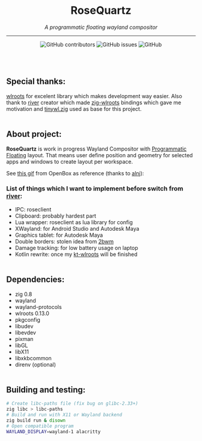 <h1 align="center">RoseQuartz</h1>
<p align="center"><i>A programmatic floating wayland compositor</i></p>
<hr><p align="center">
<img alt="GitHub contributors" src="https://img.shields.io/github/contributors/HeavyRain266/RoseQuartz?label=Contributors">
<img alt="GitHub issues" src="https://img.shields.io/github/issues/HeavyRain266/RoseQuartz">
<img alt="GitHub" src="https://img.shields.io/github/license/HeavyRain266/RoseQuartz">
</p>
<br></br>

## Special thanks:

[wlroots](https://github.com/swaywm/wlroots) for excelent library which makes development way easier. Also thank to [river](https://github.com/ifreund/river) creator which made [zig-wlroots](https://github.com/swaywm/zig-wlroots) bindings which gave me motivation and [tinywl.zig](https://github.com/swaywm/zig-wlroots/blob/master/tinywl/tinywl.zig) used as base for this project.
<br></br>

## About project:

**RoseQuartz** is work in progress Wayland Compositor with [Programmatic Floating](https://github.com/alnj/dotfiles) layout. That means user define position and geometry for selected apps and windows to create layout per workspace.

See [this gif](https://raw.githubusercontent.com/alnj/dotfiles/master/workflow.gif) from OpenBox as reference (thanks to [alnj](https://github.com/alnj)):

### List of things which I want to implement before switch from [river](https://github.com/ifreund/river):
- IPC: roseclient
- Clipboard: probably hardest part
- Lua wrapper: roseclient as lua library for config
- XWayland: for Android Studio and Autodesk Maya
- Graphics tablet: for Autodesk Maya
- Double borders: stolen idea from [2bwm](https://github.com/venam/2bwm)
- Damage tracking: for low battery usage on laptop
- Kotlin rewrite: once my [kt-wlroots](https://github.com/HeavyRain266/kt-wlroots) will be finished
<br></br>

## Dependencies:

- zig 0.8
- wayland
- wayland-protocols
- wlroots 0.13.0
- pkgconfig
- libudev
- libevdev
- pixman
- libGL
- libX11
- libxkbcommon
- direnv (optional)
  <br></br>

## Building and testing:

```sh
# Create libc-paths file (fix bug on glibc-2.33+)
zig libc > libc-paths
# Build and run with X11 or Wayland backend
zig build run & disown
# Open compatible program
WAYLAND_DISPLAY=wayland-1 alacritty
```
